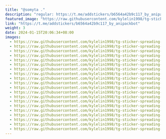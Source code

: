 ```yaml
---
title: "@somyta ."
description: "regular: https://t.me/addstickers/b6564a42b9c117_by_anipackbot"
featured_image: "https://raw.githubusercontent.com/kylelin1998/tg-sticker-spreading-worldwide-images/main/img/cc443e78-61db-45f5-a4b0-6aaf71336174.jpg"
link: "https://t.me/addstickers/b6564a42b9c117_by_anipackbot"
weight: 3
date: 2024-01-15T20:06:34+08:00
images:
  - https://raw.githubusercontent.com/kylelin1998/tg-sticker-spreading-worldwide-images/main/img/cc443e78-61db-45f5-a4b0-6aaf71336174.jpg
  - https://raw.githubusercontent.com/kylelin1998/tg-sticker-spreading-worldwide-images/main/img/bdd9716e-d51a-41f9-aa25-3b74c9002ba4.jpg
  - https://raw.githubusercontent.com/kylelin1998/tg-sticker-spreading-worldwide-images/main/img/23b74483-23c1-4c8c-ac09-ec840955cf57.jpg
  - https://raw.githubusercontent.com/kylelin1998/tg-sticker-spreading-worldwide-images/main/img/c707da5d-4583-4f9d-9426-d6ed81b1c8b7.jpg
  - https://raw.githubusercontent.com/kylelin1998/tg-sticker-spreading-worldwide-images/main/img/76a44eba-e024-435b-93a5-74e593b9a6e6.jpg
  - https://raw.githubusercontent.com/kylelin1998/tg-sticker-spreading-worldwide-images/main/img/174b7dca-f00a-486f-86a9-f565596f308c.jpg
  - https://raw.githubusercontent.com/kylelin1998/tg-sticker-spreading-worldwide-images/main/img/619fe8e6-49c9-4764-8999-f4ef35a799da.jpg
  - https://raw.githubusercontent.com/kylelin1998/tg-sticker-spreading-worldwide-images/main/img/6eae5181-8a43-424b-9181-143b3d99f70a.jpg
  - https://raw.githubusercontent.com/kylelin1998/tg-sticker-spreading-worldwide-images/main/img/d7ed40b1-904a-4fd3-97f6-31bda686b8bd.jpg
  - https://raw.githubusercontent.com/kylelin1998/tg-sticker-spreading-worldwide-images/main/img/c75a7114-eb6d-4c2b-8a13-17117380fb33.jpg
  - https://raw.githubusercontent.com/kylelin1998/tg-sticker-spreading-worldwide-images/main/img/d96023c1-336c-4370-aaa6-e476e2e48d0d.jpg
  - https://raw.githubusercontent.com/kylelin1998/tg-sticker-spreading-worldwide-images/main/img/cc7bf7fe-44ec-4f37-8939-99fcdbf4e158.jpg
  - https://raw.githubusercontent.com/kylelin1998/tg-sticker-spreading-worldwide-images/main/img/39a2f5d4-0ae9-43b8-a729-056d1ae76afe.jpg
  - https://raw.githubusercontent.com/kylelin1998/tg-sticker-spreading-worldwide-images/main/img/cfebdf4e-c2e7-4d5c-844a-41047bdb69a3.jpg
  - https://raw.githubusercontent.com/kylelin1998/tg-sticker-spreading-worldwide-images/main/img/136d9178-e96a-4b3c-b503-1b42c332dc59.jpg
  - https://raw.githubusercontent.com/kylelin1998/tg-sticker-spreading-worldwide-images/main/img/dfe5ae3e-f162-4a92-809c-68a118fdad70.jpg
  - https://raw.githubusercontent.com/kylelin1998/tg-sticker-spreading-worldwide-images/main/img/83b3a2c5-a23e-45c9-8dfc-274669ab13f4.jpg
  - https://raw.githubusercontent.com/kylelin1998/tg-sticker-spreading-worldwide-images/main/img/457afa7f-96fe-4646-a5ed-a588923c6895.jpg
  - https://raw.githubusercontent.com/kylelin1998/tg-sticker-spreading-worldwide-images/main/img/a741e546-ead1-4258-8653-088d75b18067.jpg
  - https://raw.githubusercontent.com/kylelin1998/tg-sticker-spreading-worldwide-images/main/img/621fe7cf-be95-401a-936c-7337d5ac2c63.jpg
---
```

